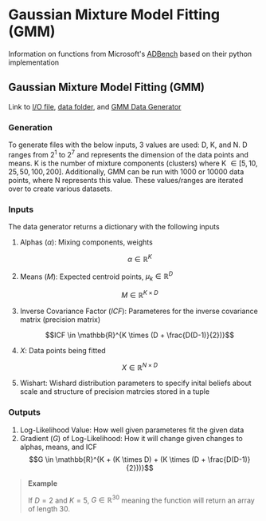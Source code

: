# Gaussian Mixture Model Fitting (GMM)

Information on functions from Microsoft's [ADBench](https://github.com/microsoft/ADBench/tree/38cb7931303a830c3700ca36ba9520868327ac87) based on their python implementation

## Gaussian Mixture Model Fitting (GMM)

Link to [I/O file](https://github.com/microsoft/ADBench/blob/38cb7931303a830c3700ca36ba9520868327ac87/src/python/shared/GMMData.py), [data folder](https://github.com/microsoft/ADBench/tree/38cb7931303a830c3700ca36ba9520868327ac87/data/gmm), and [GMM Data Generator](https://github.com/microsoft/ADBench/blob/38cb7931303a830c3700ca36ba9520868327ac87/data/gmm/gmm-data-gen.py)

### Generation

To generate files with the below inputs, 3 values are used: D, K, and N. D ranges from $2^1$ to $2^7$ and represents the dimension of the data points and means. K is the number of mixture components (clusters) where K $\in [5,10,25,50,100,200]$. Additionally, GMM can be run with $1000$ or $10000$ data points, where N represents this value. These values/ranges are iterated over to create various datasets.

### Inputs

The data generator returns a dictionary with the following inputs

1. Alphas ($\alpha$): Mixing components, weights

   $$\alpha \in \mathbb{R}^K$$
3. Means ($M$): Expected centroid points, $\mu_k \in \mathbb{R}^D$

   $$M \in \mathbb{R}^{K \times D}$$
5. Inverse Covariance Factor ($ICF$): Parameteres for the inverse covariance matrix (precision matrix)

   $$ICF \in \mathbb{R}^{K \times (D + \frac{D(D-1)}{2})}$$
7. $X$: Data points being fitted

   $$X \in \mathbb{R}^{N \times D}$$
9. Wishart: Wishard distribution parameters to specify inital beliefs about scale and structure of precision matrcies stored in a tuple

### Outputs

1. Log-Likelihood Value: How well given parameteres fit the given data
2. Gradient ($G$) of Log-Likelihood: How it will change given changes to alphas, means, and ICF
   $$G \in \mathbb{R}^{K + (K \times D) + (K \times (D + \frac{D(D-1)}{2}))}$$

> **Example**
>
> If $D = 2$ and $K = 5$, $G \in \mathbb{R}^{30}$ meaning the function will return an array of length 30.
